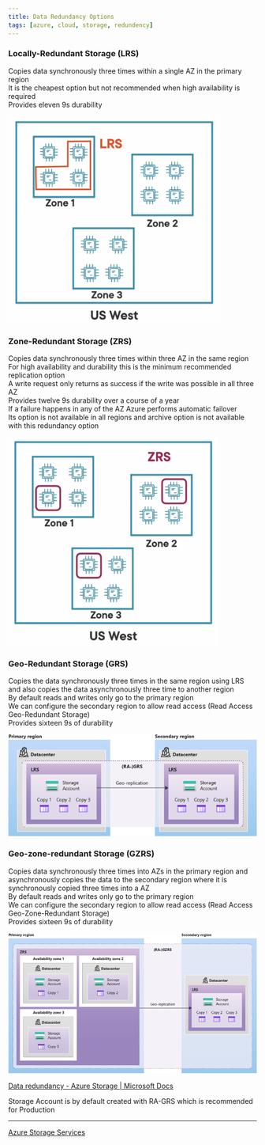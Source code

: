 ```yaml
---
title: Data Redundancy Options
tags: [azure, cloud, storage, redundency]
---
```


### Locally-Redundant Storage (LRS)

Copies data synchronously three times within a single AZ in the primary region  
It is the cheapest option but not recommended when high availability is required  
Provides eleven 9s durability

![Locally Redundant Storage|300](../images/locally-redundant-storage.png)

### Zone-Redundant Storage (ZRS)

Copies data synchronously three times within three AZ in the same region  
For high availability and durability this is the minimum recommended replication option  
A write request only returns as success if the write was possible in all three AZ  
Provides twelve 9s durability over a course of a year  
If a failure happens in any of the AZ Azure performs automatic failover  
Its option is not available in all regions and archive option is not available with this redundancy option

![Zone Redundant Storage|300](../images/zone-redundant-storage.png)

### Geo-Redundant Storage (GRS)

Copies the data synchronously three times in the same region using LRS and also copies the data asynchronously three time to another region  
By default reads and writes only go to the primary region  
We can configure the secondary region to allow read access (Read Access Geo-Redundant Storage)  
Provides sixteen 9s of durability

![Geo Redundant Storage|600](../images/geo-redundant-storage.png)

### Geo-zone-redundant Storage (GZRS)

Copies data synchronously three times into AZs in the primary region and asynchronously copies the data to the secondary region where it is synchronously copied three times into a AZ  
By default reads and writes only go to the primary region  
We can configure the secondary region to allow read access (Read Access Geo-Zone-Redundant Storage)  
Provides sixteen 9s of durability

![Geo Zone Redundant Storage|600](../images/geo-zone-redundant-storage.png)

[Data redundancy - Azure Storage | Microsoft Docs](https://docs.microsoft.com/en-us/azure/storage/common/storage-redundancy)

Storage Account is by default created with RA-GRS which is recommended for Production

---

[Azure Storage Services](Azure%20Storage%20Services.md)
